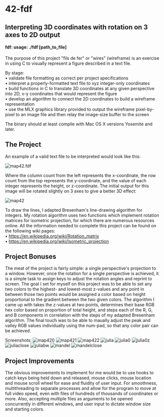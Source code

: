 # 42-fdf
## Interpreting 3D coordinates with rotation on 3 axes to 2D output

#### fdf: usage: ./fdf [path_to_file]

The purpose of this project "fils de fer" or "wires" (wireframe) is an exercise in using C to visually represent a figure described in a text file.

By stage:
  <br>• validate file formatting as correct per project specifications
  <br>• interpret a properly-formatted text file to xyz integer-only coordinates
  <br>• build functions in C to translate 3D coordinates at any given perspective into 2D, x-y coordinates that would represent the figure
  <br>• develop an algorithm to connect the 2D coordinates to build a wireframe representation
  <br>• use the MLX graphics library provided to output the wireframe pixel-by-pixel to an image file and then relay the image-size buffer to the screen
  
The binary should at least compile with Mac OS X versions Yosemite and later.

## The Project

An example of a valid text file to be interpreted would look like this:

![map42.fdf](/fdf_screenshots/screenshot_map42.png?raw=true "map42.fdf")

Where the column count from the left represents the x-coordinate, the row count from the top represents the y-coordinate, 
and the value of each integer represents the height, or z-coordinate. The initial output for this image will be rotated slightly on 3 axes to give a better 3D effect: 

![map42](/fdf_screenshots/map_42.png?raw=true "map 42")

To draw the lines, I adapted Bresenham's line-drawing algorithm for integers. My rotation algorithm uses two functions which implement rotation matrices for isometric projection, for which there are numerous resources online. All the information needed to complete this project can be found on the following wiki pages:
<br> • https://en.wikipedia.org/wiki/Rotation_matrix
<br> • https://en.wikipedia.org/wiki/Isometric_projection

## Project Bonuses
The meat of the project is fairly simple: a single perspective's projection to a window. However, once the rotation for a single perspective is achieved, it is a simple task to assign keys to adjust the rotation angles and reprint to screen. The goal I set for myself on this project was to be able to set any two colors to the highest- and lowest-most z-values and any point in between those two points would be assigned a color based on height proportional to the gradient between the two given colors. The algorithm I came up with takes the z-values at two points, determines their base RGB hex color based on proportion of total height, and steps each of the R, G, and B components in correlation with the steps of my adapted Bresenham algorithm. The final touch was to be able to maually adjust the peak and valley RGB values individually using the num-pad, so that any color pair can be achieved.

Screenshots:
![map420](/fdf_screenshots/map_42_rot0.png?raw=true "map 42_rot0")
![map421](/fdf_screenshots/map_42_rot1.png?raw=true "map 42_rot1")
![map422](/fdf_screenshots/map_42_rot2.png?raw=true "map 42_rot2")
![julia](/fdf_screenshots/julia_full.png?raw=true "julia_fractal")
![julia0](/fdf_screenshots/julia_rot0.png?raw=true "julia rot0")
![julia0z](/fdf_screenshots/julia_rot0_zoom1.png?raw=true "julia rot0 zoom")
![juliaclose](/fdf_screenshots/julia_closeup.png?raw=true "julia closeup")
![juliabw](/fdf_screenshots/julia_closeup_bw.png?raw=true "julia bw")
![mandel](/fdf_screenshots/mandelbrot_full.png?raw=true "mandelbrot")
![mandelclose](/fdf_screenshots/mandelbrot_closeup.png?raw=true "mandel closeup")

## Project Improvements
The obvious improvements to implement for me would be to use hooks to catch keys being held down and released, mouse clicks, mouse location and mouse scroll wheel for ease and fluidity of user input. For smoothness, multithreading to separate processes and allow for the program to move at full video speed, even with files of hundreds of thousands of coordinates or more. Also, accepting multiple files as arguments to be opened concurrently in different windows, and user input to dictate window size and starting colors.

